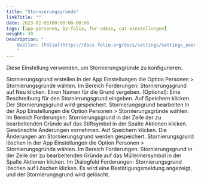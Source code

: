 ```yaml
---
title: "Stornierungsgründe"
linkTitle: ""
date: 2023-02-01T00:00:00-00:00
tags: [app-personen, by-folio, for-admin, cat-einstellungen]
weight: 30
Description: "
    Quellen: [Folio](https://docs.folio.org/docs/settings/settings_users/settings_users/#settings--users--waive-reasons) & [GBV](https://info.gbv.de/pages/viewpage.action?pageId=841809946)
    "
---
```


Diese Einstellung verwenden, um Stornierungsgründe zu konfigurieren.

Stornierungsgrund erstellen
In der App Einstellungen die Option Personen > Stornierungsgründe wählen.
Im Bereich Forderungen: Stornierungsgrund auf Neu klicken.
Einen Namen für die Grund vergeben.
(Optional): Eine Beschreibung für den Stornierungsgrund eingeben.
Auf Speichern klicken. Der Stornierungsgrund wird gespeichert.
Stornierungsgrund bearbeiten
In der App Einstellungen die Option Personen > Stornierungsgründe wählen.
Im Bereich Forderungen: Stornierungsgrund in der Zeile der zu bearbeitenden Gründe auf das Stiftsymbol in der Spalte Aktionen klicken.
Gewünschte Änderungen vornehmen.
Auf Speichern klicken. Die Änderungen am  Stornierungsgrund  werden gespeichert.
Stornierungsgrund löschen
In der App Einstellungen die Option Personen > Stornierungsgründe wählen.
Im Bereich Forderungen: Stornierungsgrund in der Zeile der zu bearbeitenden Gründe auf das Mülleimersymbol in der Spalte Aktionen klicken.
Im Dialogfeld Forderungen: Stornierungsgrund löschen auf Löschen klicken. Es wird eine Bestätigungsmeldung angezeigt, und der Stornierungsgrund wird gelöscht.